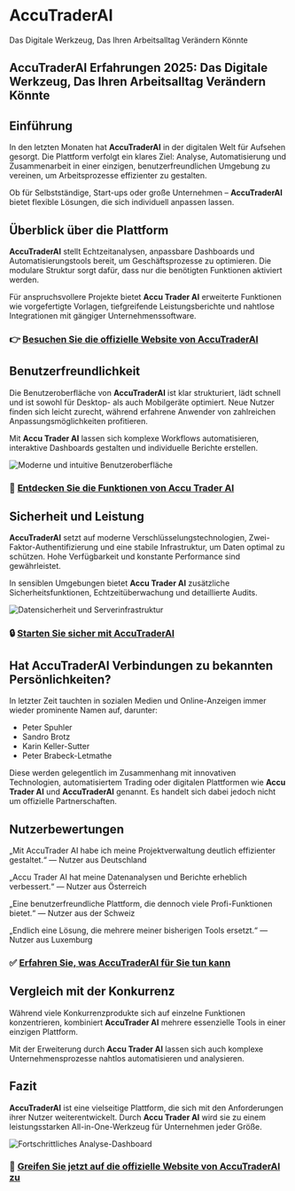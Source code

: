 # AccuTraderAI
Das Digitale Werkzeug, Das Ihren Arbeitsalltag Verändern Könnte
## AccuTraderAI Erfahrungen 2025: Das Digitale Werkzeug, Das Ihren Arbeitsalltag Verändern Könnte

## Einführung
In den letzten Monaten hat **AccuTraderAI** in der digitalen Welt für Aufsehen gesorgt. Die Plattform verfolgt ein klares Ziel: Analyse, Automatisierung und Zusammenarbeit in einer einzigen, benutzerfreundlichen Umgebung zu vereinen, um Arbeitsprozesse effizienter zu gestalten.

Ob für Selbstständige, Start-ups oder große Unternehmen – **AccuTraderAI** bietet flexible Lösungen, die sich individuell anpassen lassen.

## Überblick über die Plattform
**AccuTraderAI** stellt Echtzeitanalysen, anpassbare Dashboards und Automatisierungstools bereit, um Geschäftsprozesse zu optimieren. Die modulare Struktur sorgt dafür, dass nur die benötigten Funktionen aktiviert werden.

Für anspruchsvollere Projekte bietet **Accu Trader AI** erweiterte Funktionen wie vorgefertigte Vorlagen, tiefgreifende Leistungsberichte und nahtlose Integrationen mit gängiger Unternehmenssoftware.

### 👉 **[Besuchen Sie die offizielle Website von AccuTraderAI](https://accutraderai.ch)**

## Benutzerfreundlichkeit
Die Benutzeroberfläche von **AccuTraderAI** ist klar strukturiert, lädt schnell und ist sowohl für Desktop- als auch Mobilgeräte optimiert. Neue Nutzer finden sich leicht zurecht, während erfahrene Anwender von zahlreichen Anpassungsmöglichkeiten profitieren.

Mit **Accu Trader AI** lassen sich komplexe Workflows automatisieren, interaktive Dashboards gestalten und individuelle Berichte erstellen.

![Moderne und intuitive Benutzeroberfläche](https://www.eckstein-design.com/wp-content/uploads/2022/09/ui-ux-interfacedesign-industriedesign-designbuero-muenchen-syr-titel-1600x1035-1.jpg)

### 🔗 **[Entdecken Sie die Funktionen von Accu Trader AI](https://accutraderai.ch)**

## Sicherheit und Leistung
**AccuTraderAI** setzt auf moderne Verschlüsselungstechnologien, Zwei-Faktor-Authentifizierung und eine stabile Infrastruktur, um Daten optimal zu schützen. Hohe Verfügbarkeit und konstante Performance sind gewährleistet.

In sensiblen Umgebungen bietet **Accu Trader AI** zusätzliche Sicherheitsfunktionen, Echtzeitüberwachung und detaillierte Audits.

![Datensicherheit und Serverinfrastruktur](https://www.pepels-it.de/wp-content/uploads/sites/9253/2023/06/row-of-network-servers-with-glowing-led-lights.jpg)

### 🔒 **[Starten Sie sicher mit AccuTraderAI](https://accutraderai.ch)**

## Hat AccuTraderAI Verbindungen zu bekannten Persönlichkeiten?
In letzter Zeit tauchten in sozialen Medien und Online-Anzeigen immer wieder prominente Namen auf, darunter:

- Peter Spuhler
- Sandro Brotz
- Karin Keller-Sutter
- Peter Brabeck-Letmathe

Diese werden gelegentlich im Zusammenhang mit innovativen Technologien, automatisiertem Trading oder digitalen Plattformen wie **Accu Trader AI** und **AccuTraderAI** genannt. Es handelt sich dabei jedoch nicht um offizielle Partnerschaften.

## Nutzerbewertungen
„Mit AccuTrader AI habe ich meine Projektverwaltung deutlich effizienter gestaltet.“ — Nutzer aus Deutschland

„Accu Trader AI hat meine Datenanalysen und Berichte erheblich verbessert.“ — Nutzer aus Österreich

„Eine benutzerfreundliche Plattform, die dennoch viele Profi-Funktionen bietet.“ — Nutzer aus der Schweiz

„Endlich eine Lösung, die mehrere meiner bisherigen Tools ersetzt.“ — Nutzer aus Luxemburg

### ✅ **[Erfahren Sie, was AccuTraderAI für Sie tun kann](https://accutraderai.ch)**

## Vergleich mit der Konkurrenz
Während viele Konkurrenzprodukte sich auf einzelne Funktionen konzentrieren, kombiniert **AccuTrader AI** mehrere essenzielle Tools in einer einzigen Plattform.

Mit der Erweiterung durch **Accu Trader AI** lassen sich auch komplexe Unternehmensprozesse nahtlos automatisieren und analysieren.

## Fazit
**AccuTraderAI** ist eine vielseitige Plattform, die sich mit den Anforderungen ihrer Nutzer weiterentwickelt. Durch **Accu Trader AI** wird sie zu einem leistungsstarken All-in-One-Werkzeug für Unternehmen jeder Größe.

![Fortschrittliches Analyse-Dashboard](https://images.unsplash.com/photo-1618477247222-acbdb0e159b3?auto=format&fit=crop&w=1170&q=80)

### 🚀 **[Greifen Sie jetzt auf die offizielle Website von AccuTraderAI zu](https://accutraderai.ch)**
